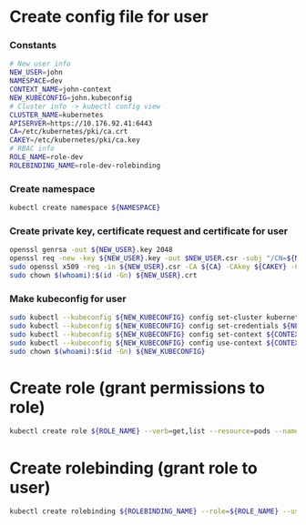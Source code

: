 # Create config file for user

### Constants
```bash
# New user info
NEW_USER=john
NAMESPACE=dev
CONTEXT_NAME=john-context
NEW_KUBECONFIG=john.kubeconfig
# Cluster info -> kubectl config view
CLUSTER_NAME=kubernetes
APISERVER=https://10.176.92.41:6443
CA=/etc/kubernetes/pki/ca.crt
CAKEY=/etc/kubernetes/pki/ca.key
# RBAC info
ROLE_NAME=role-dev
ROLEBINDING_NAME=role-dev-rolebinding
```

### Create namespace
```bash
kubectl create namespace ${NAMESPACE}
```

### Create private key, certificate request and certificate for user
```bash
openssl genrsa -out ${NEW_USER}.key 2048
openssl req -new -key ${NEW_USER}.key -out $NEW_USER.csr -subj "/CN=${NEW_USER}/O=${NAMESPACE}"
sudo openssl x509 -req -in ${NEW_USER}.csr -CA ${CA} -CAkey ${CAKEY} -CAcreateserial -out ${NEW_USER}.crt -days 365
sudo chown $(whoami):$(id -Gn) ${NEW_USER}.crt
```

### Make kubeconfig for user
```bash
sudo kubectl --kubeconfig ${NEW_KUBECONFIG} config set-cluster kubernetes --server ${APISERVER} --certificate-authority=${CA} --embed-certs=true
sudo kubectl --kubeconfig ${NEW_KUBECONFIG} config set-credentials ${NEW_USER} --client-certificate ${NEW_USER}.crt --client-key ${NEW_USER}.key --embed-certs=true
sudo kubectl --kubeconfig ${NEW_KUBECONFIG} config set-context ${CONTEXT_NAME} --cluster ${CLUSTER_NAME} --namespace ${NAMESPACE} --user ${NEW_USER}
sudo kubectl --kubeconfig ${NEW_KUBECONFIG} config use-context ${CONTEXT_NAME}
sudo chown $(whoami):$(id -Gn) ${NEW_KUBECONFIG}
```

# Create role (grant permissions to role)
```bash
kubectl create role ${ROLE_NAME} --verb=get,list --resource=pods --namespace ${NAMESPACE}
```

# Create rolebinding (grant role to user)
```bash
kubectl create rolebinding ${ROLEBINDING_NAME} --role=${ROLE_NAME} --user=${NEW_USER} --namespace ${NAMESPACE}
```
